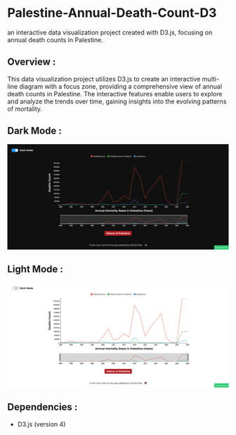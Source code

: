 # Palestine-Annual-Death-Count-D3

an interactive data visualization project created with D3.js, focusing on annual death counts in Palestine.

## Overview :

This data visualization project utilizes D3.js to create an interactive multi-line diagram with a focus zone, providing a comprehensive view of annual death counts in Palestine. The interactive features enable users to explore and analyze the trends over time, gaining insights into the evolving patterns of mortality.

## Dark Mode :

![alt text](./images/dark-mode.png)

## Light Mode :

![alt text](./images/white-mode.png)

## Dependencies :

-   D3.js (version 4)
